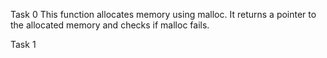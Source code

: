 Task 0
This function allocates memory using malloc.  It returns a pointer to the allocated memory and checks if malloc fails.

Task 1
